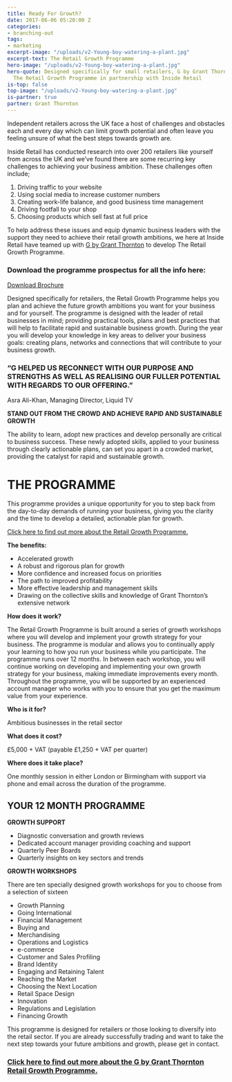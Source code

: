 ```yaml
---
title: Ready For Growth?
date: 2017-06-06 05:20:00 Z
categories:
- branching-out
tags:
- marketing
excerpt-image: "/uploads/v2-Young-boy-watering-a-plant.jpg"
excerpt-text: The Retail Growth Programme
hero-image: "/uploads/v2-Young-boy-watering-a-plant.jpg"
hero-quote: Designed specifically for small retailers, G by Grant Thornton has developed
  The Retail Growth Programme in partnership with Inside Retail
is-top: false
top-image: "/uploads/v2-Young-boy-watering-a-plant.jpg"
is-partner: true
partner: Grant Thornton
---
```


Independent retailers across the UK face a host of challenges and obstacles each and every day which can limit growth potential and often leave you feeling unsure of what the best steps towards growth are.

Inside Retail has conducted research into over 200 retailers like yourself from across the UK and we’ve found there are some recurring key challenges to achieving your business ambition. These challenges often include;

1. Driving traffic to your website
2. Using social media to increase customer numbers 
3. Creating work-life balance, and good business time management
4. Driving footfall to your shop
5. Choosing products which sell fast at full price

To help address these issues and equip dynamic business leaders with the support they need to achieve their retail growth ambitions, we here at Inside Retail have teamed up with [G by Grant Thornton](http://g.grantthornton.co.uk/about-us/) to develop The Retail Growth Programme.


### **Download the programme prospectus for all the info here:**

<a href="/uploads/Retail Growth Programme detailed flyer 02.pdf" class="button">Download Brochure</a>


Designed specifically for retailers, the Retail Growth Programme helps you plan and achieve the future growth ambitions you want for your business and for yourself.
The programme is designed with the leader of retail businesses in mind; providing practical tools, plans and best practices that will help to facilitate rapid and sustainable business growth. During the year you will develop your knowledge in key areas to deliver your business goals: creating plans, networks and connections that will contribute to your business growth.

### **“G HELPED US RECONNECT WITH OUR PURPOSE AND STRENGTHS AS WELL AS REALISING OUR FULLER POTENTIAL WITH REGARDS TO OUR OFFERING.”**
Asra Ali-Khan,
Managing Director, Liquid TV

**STAND OUT FROM THE CROWD AND ACHIEVE RAPID AND SUSTAINABLE GROWTH**

The ability to learn, adopt new practices and develop personally are critical to business success. These newly adopted skills, applied to your business through clearly actionable plans, can set you apart in a crowded market, providing the catalyst for rapid and sustainable growth.

# **THE PROGRAMME**

This programme provides a unique opportunity for you to step back from the day-to-day demands of running your business, giving you the clarity and the time to develop a detailed, actionable plan for growth.

[Click here to find out more about the Retail Growth Programme.](http://lp.events.ascential.com/IR-Client-Forms_Grant-Thornton-Page.html)

**The benefits:**
* Accelerated growth
* A robust and rigorous plan for growth
* More confidence and increased focus on priorities
* The path to improved profitability
* More effective leadership and management skills
* Drawing on the collective skills and knowledge of Grant Thornton’s extensive network


**How does it work?**

The Retail Growth Programme is built around a series of growth workshops where you will develop and implement your growth strategy for your business. The programme is modular and allows you to continually apply your learning to how you run your business while you participate. The programme runs over 12 months. In between each workshop, you will continue working on developing and implementing your own growth strategy for your business, making immediate improvements every month.
Throughout the programme, you will be supported by an experienced account manager who works with you to ensure that you get the maximum value from your experience.

**Who is it for?**

Ambitious businesses in the retail sector

**What does it cost?**

£5,000 + VAT (payable £1,250 + VAT per quarter)

**Where does it take place?**

One monthly session in either London or Birmingham with support via phone and email across the duration of the programme.



## **YOUR 12 MONTH PROGRAMME**



**GROWTH SUPPORT**
* Diagnostic conversation and growth reviews
* Dedicated account manager providing coaching and support
* Quarterly Peer Boards
* Quarterly insights on key sectors and trends

**GROWTH WORKSHOPS**

There are ten specially designed growth workshops for you to choose from a selection of sixteen
* Growth Planning
* Going International
* Financial Management
* Buying and
* Merchandising
* Operations and Logistics
* e-commerce
* Customer and Sales Profiling
* Brand Identity
* Engaging and Retaining Talent
* Reaching the Market
* Choosing the Next Location
* Retail Space Design
* Innovation
* Regulations and Legislation
* Financing Growth


This programme is designed for retailers or those looking to diversify into the retail sector. If you are already successfully trading and want to take the next step towards your future ambitions and growth, please get in contact.

### [Click here to find out more about the G by Grant Thornton Retail Growth Programme.](http://lp.events.ascential.com/IR-Client-Forms_Grant-Thornton-Page.html)


